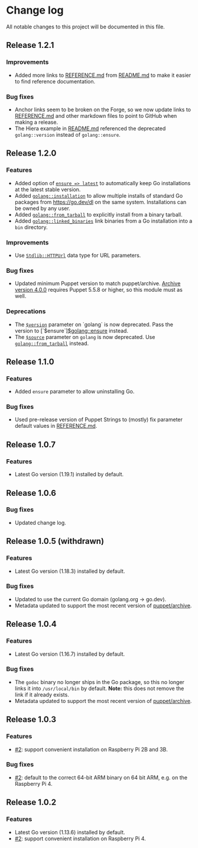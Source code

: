 # Change log

All notable changes to this project will be documented in this file.

## Release 1.2.1

### Improvements

* Added more links to [REFERENCE.md][] from [README.md][] to make it easier to
  find reference documentation.

### Bug fixes

* Anchor links seem to be broken on the Forge, so we now update links to
  [REFERENCE.md][] and other markdown files to point to GitHub when making a
  release.
* The Hiera example in [README.md][] referenced the deprecated `golang::version`
  instead of `golang::ensure`.

[README.md]: README.md
[REFERENCE.md]: REFERENCE.md

## Release 1.2.0

### Features

* Added option of [`ensure => latest`][$golang::ensure] to automatically keep Go
  installations at the latest stable version.
* Added [`golang::installation`][] to allow multiple installs of standard Go
  packages from https://go.dev/dl on the same system. Installations can be owned
  by any user.
* Added [`golang::from_tarball`][] to explicitly install from a binary tarball.
* Added [`golang::linked_binaries`][] link binaries from a Go installation into
  a `bin` directory.

### Improvements

* Use [`Stdlib::HTTPUrl`][] data type for URL parameters.

[`Stdlib::HTTPUrl`]: https://github.com/puppetlabs/puppetlabs-stdlib/blob/0f032a9bc557949169f565bf41e5aa1f35b17346/REFERENCE.md#stdlibhttpurl

### Bug fixes

* Updated minimum Puppet version to match puppet/archive. [Archive version
  4.0.0][archive4] requires Puppet 5.5.8 or higher, so this module must as well.

[archive4]: https://forge.puppet.com/modules/puppet/archive/4.0.0

### Deprecations

* The [`$version`][$golang::version] parameter on `golang` is now deprecated.
  Pass the version to [`$ensure`][$golang::ensure] instead.
* The [`$source`][$golang::source] parameter on `golang` is now deprecated.
  Use [`golang::from_tarball`][] instead.

[`golang::installation`]: REFERENCE.md#golang--installation
[`golang::from_tarball`]: REFERENCE.md#golang--from_tarball
[`golang::linked_binaries`]: REFERENCE.md#golang--linked_binaries
[$golang::version]: REFERENCE.md#-golang--version
[$golang::ensure]: REFERENCE.md#-golang--ensure
[$golang::source]: REFERENCE.md#-golang--source

## Release 1.1.0

### Features

* Added `ensure` parameter to allow uninstalling Go.

### Bug fixes

* Used pre-release version of Puppet Strings to (mostly) fix parameter default
  values in [REFERENCE.md][].

[REFERENCE.md]: REFERENCE.md

## Release 1.0.7

### Features

* Latest Go version (1.19.1) installed by default.

## Release 1.0.6

### Bug fixes

* Updated change log.

## Release 1.0.5 (withdrawn)

### Features

* Latest Go version (1.18.3) installed by default.

### Bug fixes

* Updated to use the current Go domain (golang.org → go.dev).
* Metadata updated to support the most recent version of
  [puppet/archive](https://forge.puppet.com/modules/puppet/archive).

## Release 1.0.4

### Features

* Latest Go version (1.16.7) installed by default.

### Bug fixes

* The `godoc` binary no longer ships in the Go package, so this no longer links
  it into `/usr/local/bin` by default. **Note:** this does not remove the link
  if it already exists.
* Metadata updated to support the most recent version of
  [puppet/archive](https://forge.puppet.com/modules/puppet/archive).

## Release 1.0.3

### Features

* [#2](https://github.com/danielparks/puppet-golang/issues/2): support
  convenient installation on Raspberry Pi 2B and 3B.

### Bug fixes

* [#2](https://github.com/danielparks/puppet-golang/issues/2): default to the
  correct 64-bit ARM binary on 64 bit ARM, e.g. on the Raspberry Pi 4.

## Release 1.0.2

### Features

* Latest Go version (1.13.6) installed by default.
* [#2](https://github.com/danielparks/puppet-golang/issues/2): support
  convenient installation on Raspberry Pi 4.
